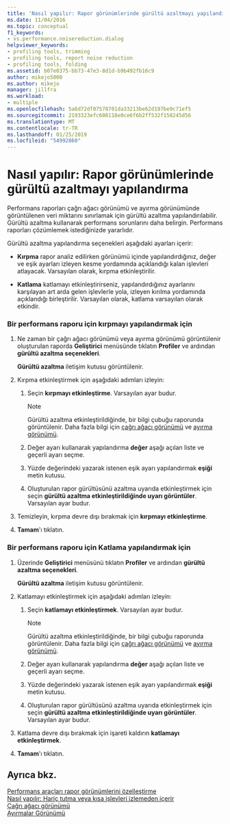 ```yaml
---
title: 'Nasıl yapılır: Rapor görünümlerinde gürültü azaltmayı yapılandırma | Microsoft Docs'
ms.date: 11/04/2016
ms.topic: conceptual
f1_keywords:
- vs.performance.noisereduction.dialog
helpviewer_keywords:
- profiling tools, trimming
- profiling tools, report noise reduction
- profiling tools, folding
ms.assetid: b07e0375-bb73-47e3-8d1d-b9b492fb16c9
author: mikejo5000
ms.author: mikejo
manager: jillfra
ms.workload:
- multiple
ms.openlocfilehash: 5a6d72df07578701da33213be62d197be9c71ef5
ms.sourcegitcommit: 2193323efc608118e0ce6f6b2ff532f158245d56
ms.translationtype: MT
ms.contentlocale: tr-TR
ms.lasthandoff: 01/25/2019
ms.locfileid: "54992860"
---
```

# <a name="how-to-configure-noise-reduction-in-report-views"></a>Nasıl yapılır: Rapor görünümlerinde gürültü azaltmayı yapılandırma
Performans raporları çağrı ağacı görünümü ve ayırma görünümünde görüntülenen veri miktarını sınırlamak için gürültü azaltma yapılandırılabilir. Gürültü azaltma kullanarak performans sorunlarını daha belirgin. Performans raporları çözümlemek istediğinizde yararlıdır.  
  
 Gürültü azaltma yapılandırma seçenekleri aşağıdaki ayarları içerir:  
  
-   **Kırpma** rapor analiz edilirken görünümü içinde yapılandırdığınız, değer ve eşik ayarları izleyen kesme yordamında açıklandığı kalan işlevleri atlayacak. Varsayılan olarak, kırpma etkinleştirilir.  
  
-   **Katlama** katlamayı etkinleştirirseniz, yapılandırdığınız ayarlarını karşılayan art arda gelen işlevlerle yola, izleyen kırılma yordamında açıklandığı birleştirilir. Varsayılan olarak, katlama varsayılan olarak etkindir.  
  
### <a name="to-configure-trimming-for-a-performance-report"></a>Bir performans raporu için kırpmayı yapılandırmak için  
  
1.  Ne zaman bir çağrı ağacı görünümü veya ayırma görünümü görüntülenir oluşturulan raporda **Geliştirici** menüsünde tıklatın **Profiler** ve ardından **gürültü azaltma seçenekleri**.  
  
     **Gürültü azaltma** iletişim kutusu görüntülenir.  
  
2.  Kırpma etkinleştirmek için aşağıdaki adımları izleyin:  
  
    1.  Seçin **kırpmayı etkinleştirme**. Varsayılan ayar budur.  
  
        > [!NOTE]
        >  Gürültü azaltma etkinleştirildiğinde, bir bilgi çubuğu raporunda görüntülenir. Daha fazla bilgi için [çağrı ağacı görünümü](../profiling/call-tree-view.md) ve [ayırma görünümü](../profiling/dotnet-memory-allocations-view.md).  
  
    2.  Değer ayarı kullanarak yapılandırma **değer** aşağı açılan liste ve geçerli ayarı seçme.  
  
    3.  Yüzde değerindeki yazarak istenen eşik ayarı yapılandırmak **eşiği** metin kutusu.  
  
    4.  Oluşturulan rapor gürültüsünü azaltma uyarıda etkinleştirmek için seçin **gürültü azaltma etkinleştirildiğinde uyarı görüntüler**. Varsayılan ayar budur.  
  
3.  Temizleyin, kırpma devre dışı bırakmak için **kırpmayı etkinleştirme**.  
  
4.  **Tamam**'ı tıklatın.  
  
### <a name="to-configure-folding-for-a-performance-report"></a>Bir performans raporu için Katlama yapılandırmak için  
  
1.  Üzerinde **Geliştirici** menüsünü tıklatın **Profiler** ve ardından **gürültü azaltma seçenekleri**.  
  
     **Gürültü azaltma** iletişim kutusu görüntülenir.  
  
2.  Katlamayı etkinleştirmek için aşağıdaki adımları izleyin:  
  
    1.  Seçin **katlamayı etkinleştirmek**. Varsayılan ayar budur.  
  
        > [!NOTE]
        >  Gürültü azaltma etkinleştirildiğinde, bir bilgi çubuğu raporunda görüntülenir. Daha fazla bilgi için [çağrı ağacı görünümü](../profiling/call-tree-view.md) ve [ayırma görünümü](../profiling/dotnet-memory-allocations-view.md).  
  
    2.  Değer ayarı kullanarak yapılandırma **değer** aşağı açılan liste ve geçerli ayarı seçme.  
  
    3.  Yüzde değerindeki yazarak istenen eşik ayarı yapılandırmak **eşiği** metin kutusu.  
  
    4.  Oluşturulan rapor gürültüsünü azaltma uyarıda etkinleştirmek için seçin **gürültü azaltma etkinleştirildiğinde uyarı görüntüler**. Varsayılan ayar budur.  
  
3.  Katlama devre dışı bırakmak için işareti kaldırın **katlamayı etkinleştirmek**.  
  
4.  **Tamam**'ı tıklatın.  
  
## <a name="see-also"></a>Ayrıca bkz.  
 [Performans araçları rapor görünümlerini özelleştirme](../profiling/customizing-performance-tools-report-views.md)   
 [Nasıl yapılır: Hariç tutma veya kısa işlevleri izlemeden içerir](../profiling/how-to-exclude-or-include-short-functions-from-instrumentation.md)   
 [Çağrı ağacı görünümü](../profiling/call-tree-view.md)   
 [Ayırmalar Görünümü](../profiling/dotnet-memory-allocations-view.md)